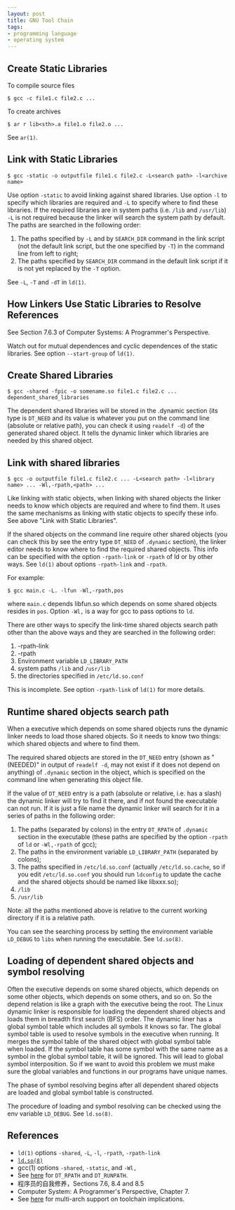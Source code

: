 ```yaml
---
layout: post
title: GNU Tool Chain
tags:
- programming language
- operating system
---
```


## Create Static Libraries

To compile source files

    $ gcc -c file1.c file2.c ...

To create archives

    $ ar r lib<sth>.a file1.o file2.o ...

See `ar(1)`.

## Link with Static Libraries

    $ gcc -static -o outputfile file1.c file2.c -L<search path> -l<archive name>

Use option `-static` to avoid linking against shared libraries.  Use option
`-l` to specify which libraries are required and `-L` to specify where to find
these libraries.  If the required libraries are in system paths (i.e. `/lib`
and `/usr/lib`) `-L` is not required because the linker will search the system
path by default.  The paths are searched in the following order:

1. The paths specified by `-L` and by `SEARCH_DIR` command in the link script (not the default link
   script, but the one specified by `-T`) in the command line from left to right;
2. The paths specified by `SEARCH_DIR` command in the default link script if it is not yet replaced
   by the `-T` option.

See `-L`, `-T` and `-dT` in `ld(1)`.

## How Linkers Use Static Libraries to Resolve References

See Section 7.6.3 of Computer Systems: A Programmer's Perspective.

Watch out for mutual dependences and cyclic dependences of the static libraries.  See option `--start-group` of `ld(1)`.

## Create Shared Libraries

    $ gcc -shared -fpic -o somename.so file1.c file2.c ... dependent_shared_libraries

The dependent shared libraries will be stored in the .dynamic section (its
type is `DT_NEED` and its value is whatever you put on the command line
(absolute or relative path), you can check it using `readelf -d`) of the
generated shared object.  It tells the dynamic linker which libraries are
needed by this shared object.

## Link with shared libraries

    $ gcc -o outputfile file1.c file2.c ... -L<search path> -l<library name> ... -Wl,-rpath,<path> ...

Like linking with static objects, when linking with shared objects the
linker needs to know which objects are required and where to find them.  It
uses the same mechanisms as linking with static objects to specify these
info.  See above "Link with Static Libraries".

If the shared objects on the command line require other shared objects (you
can check this by see the entry type `DT_NEED` of `.dynamic` section), the
linker editor needs to know where to find the required shared objects.
This info can be specified with the option `-rpath-link` or
`-rpath` of ld or by other ways.  See `ld(1)` about options
`-rpath-link` and `-rpath`.

For example:

    $ gcc main.c -L. -lfun -Wl,-rpath,pos

where `main.c` depends libfun.so which depends on some shared objects
resides in `pos`.  Option `-Wl,` is a way for gcc to pass options to `ld`.

There are other ways to specify the link-time shared objects search path
other than the above ways and they are searched in the following order:

1. -rpath-link
2. -rpath
3. Environment variable `LD_LIBRARY_PATH`
4. system paths `/lib` and `/usr/lib`
5. the directories specified in `/etc/ld.so.conf`

This is incomplete.  See option `-rpath-link` of `ld(1)` for more details.

## Runtime shared objects search path

When a executive which depends on some shared objects runs the dynamic
linker needs to load those shared objects.  So it needs to know two things:
which shared objects and where to find them.

The required shared objects are stored in the `DT_NEED` entry (shown as
"(NEEDED)" in output of `readelf -d`, may not exist if it does not depend
on anything) of `.dynamic` section in the object, which is specified on the
command line when generating this object file.

If the value of `DT_NEED` entry is a path (absolute or relative, i.e. has a
slash) the dynamic linker will try to find it there, and if not found the
executable can not run.  If it is just a file name the dynamic linker will
search for it in a series of paths in the following order:

1. The paths (separated by colons) in the entry `DT_RPATH` of `.dynamic`
   section in the executable (these paths are specified by the option `-rpath`
   of `ld` or `-Wl,-rpath` of gcc);
2. The paths in the environment variable `LD_LIBRARY_PATH` (separated
   by colons);
3. The paths specified in `/etc/ld.so.conf` (actually `/etc/ld.so.cache`,
   so if you edit `/etc/ld.so.conf` you should run `ldconfig` to update the
   cache and the shared objects should be named like libxxx.so);
4. `/lib`
5. `/usr/lib`

Note: all the paths mentioned above is relative to the current working
directory if it is a relative path.

You can see the searching process by setting the environment variable
`LD_DEBUG` to `libs` when running the executable.  See `ld.so(8)`.

## Loading of dependent shared objects and symbol resolving

Often the executive depends on some shared objects, which depends on some
other objects, which depends on some others, and so on.  So the depend
relation is like a graph with the executive being the root.  The Linux
dynamic linker is responsible for loading the dependent shared objects and
loads them in breadth first search (BFS) order.  The dynamic liner has a
global symbol table which includes all symbols it knows so far.  The global
symbol table is used to resolve symbols in the executive when running.  It
merges the symbol table of the shared object with global symbol table when
loaded.  If the symbol table has some symbol with the same name as a symbol
in the global symbol table, it will be ignored.  This will lead to global
symbol interposition.  So if we want to avoid this problem we must make
sure the global variables and functions in our programs have unique names.

The phase of symbol resolving begins after all dependent shared objects are
loaded and global symbol table is constructed.

The procedure of loading and symbol resolving can be checked using the env
variable `LD_DEBUG`.  See `ld.so(8)`.

## References

* `ld(1)` options `-shared`, `-L`, `-l`, `-rpath`, `-rpath-link`
* [`ld.so(8)`](http://man7.org/linux/man-pages/man8/ld.so.8.html)
* gcc(1) options `-shared`, `-static`, and `-Wl,`
* See [here](http://refspecs.linuxbase.org/elf/gabi4+/ch5.dynamic.html#shobj_dependencies) for `DT_RPATH` and `DT_RUNPATH`.
* 程序员的自我修养，Sections 7.6, 8.4 and 8.5
* Computer System: A Programmer's Perspective, Chapter 7.
* See [here](https://wiki.debian.org/Multiarch/LibraryPathOverview) for multi-arch support on toolchain implications.
